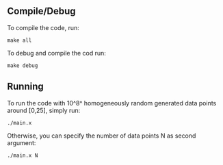 ## Compile/Debug
To compile the code, run:

`make all`

To debug and compile the cod run:

`make debug`

## Running 
To run the code with 10^8^ homogeneously random generated data points around [0,25], simply run:

`./main.x`

Otherwise, you can specify the number of data points N as second argument:

`./main.x N`